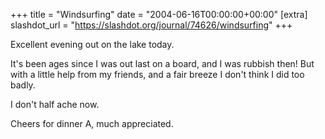 +++
title = "Windsurfing"
date = "2004-06-16T00:00:00+00:00"
[extra]
slashdot_url = "https://slashdot.org/journal/74626/windsurfing"
+++

<p>Excellent evening out on the lake today.</p>
<p>It's been ages since I was out last on a board, and I was rubbish then! But with a little help from my friends, and a fair breeze I don't think I did too badly.</p>
<p>I don't half ache now.</p>
<p>Cheers for dinner A, much appreciated.</p>

